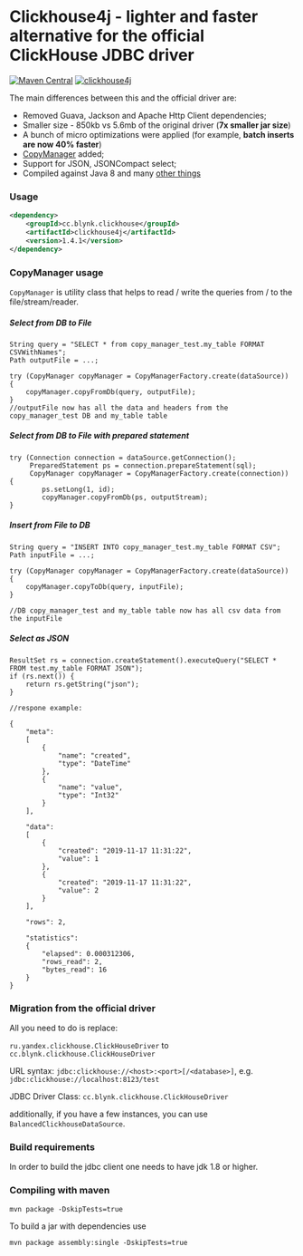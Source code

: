 Clickhouse4j - lighter and faster alternative for the official ClickHouse JDBC driver
===============

[![Maven Central](https://maven-badges.herokuapp.com/maven-central/cc.blynk.clickhouse/clickhouse4j/badge.svg)](https://mvnrepository.com/artifact/cc.blynk.clickhouse/clickhouse4j) [![clickhouse4j](https://travis-ci.org/blynkkk/clickhouse4j.svg?branch=master)](https://github.com/blynkkk/clickhouse4j)

The main differences between this and the official driver are:

- Removed Guava, Jackson and Apache Http Client dependencies;
- Smaller size - 850kb vs 5.6mb of the original driver (**7x smaller jar size**)
- A bunch of micro optimizations were applied (for example, **batch inserts are now 40% faster**)
- [CopyManager](https://github.com/blynkkk/clickhouse4j/blob/master/src/main/java/cc/blynk/clickhouse/copy/CopyManager.java) added;
- Support for JSON, JSONCompact select;
- Compiled against Java 8 and many [other things](https://github.com/blynkkk/clickhouse4j/blob/master/CHANGELOG)

### Usage
```xml
<dependency>
    <groupId>cc.blynk.clickhouse</groupId>
    <artifactId>clickhouse4j</artifactId>
    <version>1.4.1</version>
</dependency>
```

### CopyManager usage
```CopyManager``` is utility class that helps to read / write the queries from / to the file/stream/reader.

##### Select from DB to File

```
String query = "SELECT * from copy_manager_test.my_table FORMAT CSVWithNames";
Path outputFile = ...;

try (CopyManager copyManager = CopyManagerFactory.create(dataSource)) {
    copyManager.copyFromDb(query, outputFile);
}
//outputFile now has all the data and headers from the copy_manager_test DB and my_table table
```

##### Select from DB to File with prepared statement

```
try (Connection connection = dataSource.getConnection();
     PreparedStatement ps = connection.prepareStatement(sql);
     CopyManager copyManager = CopyManagerFactory.create(connection)) {
        ps.setLong(1, id);
        copyManager.copyFromDb(ps, outputStream);
}
```

##### Insert from File to DB

```
String query = "INSERT INTO copy_manager_test.my_table FORMAT CSV";
Path inputFile = ...;

try (CopyManager copyManager = CopyManagerFactory.create(dataSource)) {
    copyManager.copyToDb(query, inputFile);
}

//DB copy_manager_test and my_table table now has all csv data from the inputFile
```

##### Select as JSON

```
ResultSet rs = connection.createStatement().executeQuery("SELECT * FROM test.my_table FORMAT JSON");
if (rs.next()) {
    return rs.getString("json");
}

//respone example:

{
	"meta":
	[
		{
			"name": "created",
			"type": "DateTime"
		},
		{
			"name": "value",
			"type": "Int32"
		}
	],

	"data":
	[
		{
			"created": "2019-11-17 11:31:22",
			"value": 1
		},
		{
			"created": "2019-11-17 11:31:22",
			"value": 2
		}
	],

	"rows": 2,

	"statistics":
	{
		"elapsed": 0.000312306,
		"rows_read": 2,
		"bytes_read": 16
	}
}

```

### Migration from the official driver

All you need to do is replace:

`ru.yandex.clickhouse.ClickHouseDriver` to `cc.blynk.clickhouse.ClickHouseDriver`

URL syntax: 
`jdbc:clickhouse://<host>:<port>[/<database>]`, e.g. `jdbc:clickhouse://localhost:8123/test`

JDBC Driver Class:
`cc.blynk.clickhouse.ClickHouseDriver`

additionally, if you have a few instances, you can use `BalancedClickhouseDataSource`.

### Build requirements

In order to build the jdbc client one needs to have jdk 1.8 or higher.

### Compiling with maven

`mvn package -DskipTests=true`

To build a jar with dependencies use

`mvn package assembly:single -DskipTests=true`
